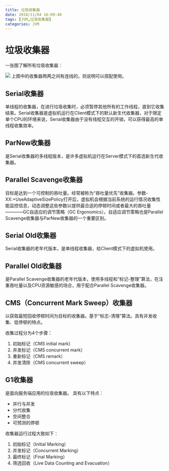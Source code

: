 ```yaml
---
title: 垃圾收集器
date: 2018/11/04 16:09:48
tags: [JVM,垃圾收集器]
categories: JVM
---
```


# 垃圾收集器

一张图了解所有垃圾收集器：

![](https://i.imgur.com/TlqSyOl.png)
上图中的收集器两两之间有连线的，则说明可以搭配使用。
<!--more-->
## Serial收集器 ##

单线程的收集器，在进行垃圾收集时，必须暂停其他所有的工作线程，直到它收集结束。Serial收集器是虚拟机运行在Client模式下的默认新生代收集器，对于限定单个CPU的环境来说，Serial收集器由于没有线程交互的开销，可以获得最高的单线程收集效率。


## ParNew收集器 ##

是Serial收集器的多线程版本，是许多虚拟机运行在Server模式下的首选新生代收集器。

## Parallel Scavenge收集器 ##

目标是达到一个可控制的吞吐量。经常被称为“吞吐量优先”收集器。参数-XX:+UseAdaptiveSizePolicy打开后，虚拟机会根据当前系统的运行情况收集性能监控信息，动态调整这些参数以提供最合适的停顿时间或者最大的吞吐量————GC自适应的调节策略（GC Ergonomics）。自适应调节策略也是Parallel Scavenge收集器与ParNew收集器的一个重要区别。

## Serial Old收集器 ##

Serial收集器的老年代版本，是单线程收集器，给Client模式下的虚拟机使用。

## Parallel Old收集器 ##

是Parallel Scavenge收集器的老年代版本，使用多线程和“标记-整理”算法，在注重吞吐量以及CPU资源敏感的场合，用于配合Parallel Scavenge收集器。

## CMS（Concurrent Mark Sweep）收集器 ##

以获取最短回收停顿时间为目标的收集器。基于“标志-清理”算法。具有并发收集、低停顿的特点。

收集过程分为4个步骤：

1. 初始标记（CMS initial mark）
2. 并发标记（CMS concurrent mark）
3. 重新标记（CMS remark）
4. 并发清除（CMS concurrent sweep）


## G1收集器 ##

是面向服务端应用的垃圾收集器。
具有以下特点：

- 并行与并发
- 分代收集
- 空间整合
- 可预测的停顿

收集器运行过程大致如下：

1. 初始标记（Initial Marking）
2. 并发标记（Concurrent Marking）
3. 最终标记（Final Marking）
4. 筛选回收（Live Data Counting and Evacuation）
